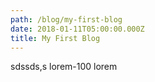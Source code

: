 ```yaml
---
path: /blog/my-first-blog
date: 2018-01-11T05:00:00.000Z
title: My First Blog
---
```


sdssds,s
lorem-100
lorem   
